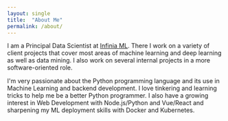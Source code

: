 ```yaml
---
layout: single
title:  "About Me"
permalink: /about/
---
```


I am a Principal Data Scientist at [Infinia ML](https://infiniaml.com/). There I work on
a variety of client projects that cover most areas of machine learning and deep learning as
well as data mining. I also work on several internal projects in a more software-oriented role.

I'm very passionate about the Python programming language and its use in Machine Learning and
backend development. I love tinkering and learning tricks to help me be a better Python
programmer. I also have a growing interest in Web Development with Node.js/Python
and Vue/React and sharpening my ML deployment skills with Docker and Kubernetes.

